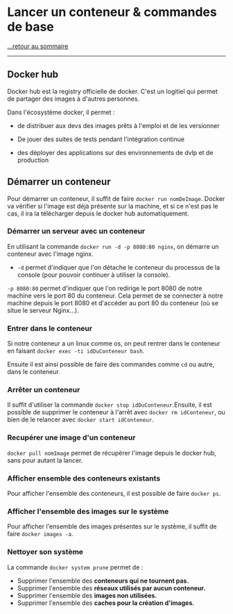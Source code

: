 # Lancer un conteneur & commandes de base

[...retour au sommaire](../sommaire.md)

---

## Docker hub

Docker hub est la registry officielle de docker. C'est un logitiel qui permet de partager des images à d'autres personnes.

Dans l'écosystème docker, il permet :

* de distribuer aux devs des images prêts à l'emploi et de les versionner

* De jouer des suites de tests pendant l'intégration continue

* des déployer des applications sur des environnements de dvlp et de production

## Démarrer un conteneur

Pour démarrer un conteneur, il suffit de faire `docker run nomDeImage`. Docker va vérifier si l'image est déjà présente sur la machine, et si ce n'est pas le cas, il ira la télécharger depuis le docker hub automatiquement.

### Démarrer un serveur avec un conteneur

En utilisant la commande `docker run -d -p 8080:80 nginx`, on démarre un conteneur avec l'image nginx.

* `-d` permet d'indiquer que l'on détache le conteneur du processus de la console (pour pouvoir continuer à utiliser la console).

`-p 8080:80` permet d'indiquer que l'on redirige le port 8080 de notre machine vers le port 80 du conteneur. Cela permet de se connecter à notre machine depuis le port 8080 et d'accéder au port 80 du conteneur (où se situe le serveur Nginx...).

### Entrer dans le conteneur

Si notre conteneur a un linux comme os, on peut rentrer dans le conteneur en faisant `docker exec -ti idDuConteneur bash`.

Ensuite il est ainsi possible de faire des commandes comme `cd` ou autre, dans le conteneur.

### Arrêter un conteneur

Il suffit d'utiliser la commande `docker stop idDuConteneur`.Ensuite, il est possible de supprimer le conteneur à l'arrêt avec `docker rm idConteneur`, ou bien de le relancer avec `docker start idConteneur`.

### Recupérer une image d'un conteneur

`docker pull nomImage` permet de récupérer l'image depuis le docker hub, sans pour autant la lancer.

### Afficher ensemble des conteneurs existants

Pour afficher l'ensemble des conteneurs, il est possible de faire `docker ps`.

### Afficher l'ensemble des images sur le système

Pour afficher l'ensemble des images présentes sur le système, il suffit de faire `docker images -a`.

### Nettoyer son système

La commande `docker system prune` permet de :

* Supprimer l'ensemble des **conteneurs qui ne tournent pas.**
* Supprimer l'ensemble des **réseaux utilisés par aucun conteneur.**
* Supprimer l'ensemble des **images non utilisées.**
* Supprimer l'ensemble des **caches pour la création d'images.**